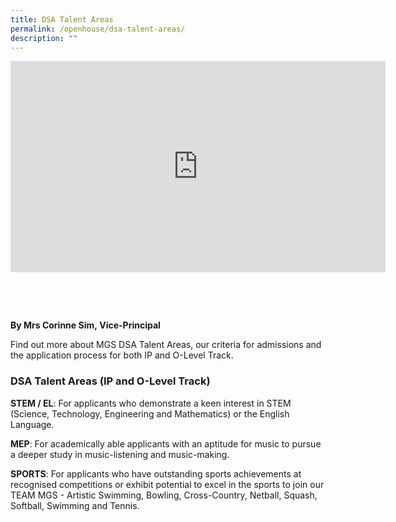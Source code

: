 ```yaml
---
title: DSA Talent Areas
permalink: /openhouse/dsa-talent-areas/
description: ""
---
```

<div style="width:100%; height:400px">
	<iframe width="600" height="338" src="https://www.youtube.com/embed/jUfBPDKm2z4" title="MGS DSA Talent Areas" frameborder="0" allow="accelerometer; autoplay; clipboard-write; encrypted-media; gyroscope; picture-in-picture" allowfullscreen></iframe>
</div>

**By Mrs Corinne Sim, Vice-Principal**

Find out more about MGS DSA Talent Areas, our criteria for admissions and the application process for both IP and O-Level Track.


### DSA Talent Areas (IP and O-Level Track)

**STEM / EL**: For applicants who demonstrate a keen interest in STEM (Science, Technology, Engineering and Mathematics) or the English Language.

**MEP**: For academically able applicants with an aptitude for music to pursue a deeper study in music-listening and music-making.

**SPORTS**: For applicants who have outstanding sports achievements at recognised competitions or exhibit potential to excel in the sports to join our TEAM MGS - Artistic Swimming, Bowling, Cross-Country, Netball, Squash, Softball, Swimming and Tennis.